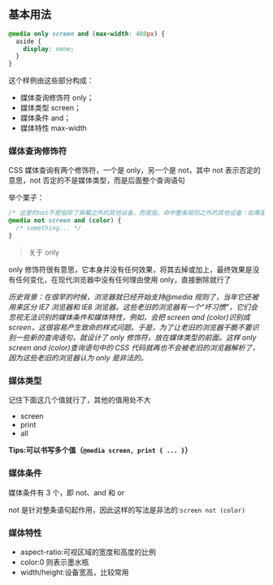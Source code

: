 ## 基本用法

```css
@media only screen and (max-width: 480px) {
  aside {
    display: none;
  }
}
```

这个样例由这些部分构成：

- 媒体查询修饰符 only；
- 媒体类型 screen；
- 媒体条件 and；
- 媒体特性 max-width

### 媒体查询修饰符

CSS 媒体查询有两个修饰符，一个是 only，另一个是 not，其中 not 表示否定的意思，not 否定的不是媒体类型，而是后面整个查询语句

举个栗子：

```css
/* 这里的not不是指除了屏幕之外的其他设备，而是指，命中整条规则之外的其他设备：如果是不是彩色屏幕则命中规则 */
@media not screen and (color) {
  /* something... */
}
```

> 关于 only

only 修饰符很有意思，它本身并没有任何效果，将其去掉或加上，最终效果是没有任何变化，在现代浏览器中没有任何理由使用 only，直接删除就行了

_历史背景：在很早的时候，浏览器就已经开始支持@media 规则了，当年它还被用来区分 IE7 浏览器和 IE8 浏览器。这些老旧的浏览器有一个“坏习惯”，它们会忽视无法识别的媒体条件和媒体特性，例如，会把 screen and (color)识别成 screen，这很容易产生致命的样式问题。于是，为了让老旧的浏览器干脆不要识别一些新的查询语句，就设计了 only 修饰符，放在媒体类型的前面。这样 only screen and (color)查询语句中的 CSS 代码就再也不会被老旧的浏览器解析了，因为这些老旧的浏览器认为 only 是非法的。_

### 媒体类型

记住下面这几个值就行了，其他的值用处不大

- screen
- print
- all

**Tips:可以书写多个值（`@media screen, print { ... }`）**

### 媒体条件

媒体条件有 3 个，即 not、and 和 or

not 是针对整条语句起作用，因此这样的写法是非法的:`screen not (color)`

### 媒体特性

- aspect-ratio:可视区域的宽度和高度的比例
- color:0 则表示墨水瓶
- width/height:设备宽高，比较常用
